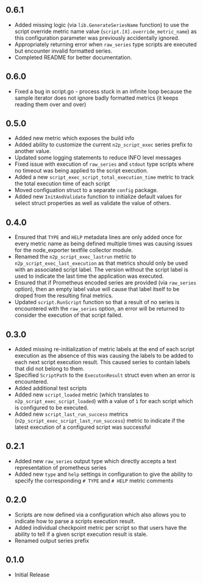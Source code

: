 ## 0.6.1
* Added missing logic (via `lib.GenerateSeriesName` function) to use the script override metric name value (`script.[X].override_metric_name`) as this configuration parameter was previously accidentally ignored.
* Appropriately returning error when `raw_series` type scripts are executed but encounter invalid formatted series.
* Completed README for better documentation.

## 0.6.0
* Fixed a bug in script.go - process stuck in an infinite loop because the sample iterator does not ignore badly formatted metrics (it keeps reading them over and over)

## 0.5.0
* Added new metric which exposes the build info
* Added ability to customize the current `n2p_script_exec` series prefix to another value.  
* Updated some logging statements to reduce INFO level messages
* Fixed issue with execution of `raw_series` and `stdout` type scripts where no timeout was being applied to the script execution.
* Added a new `script_exec_script_total_execution_time` metric to track the total execution time of each script
* Moved configuation struct to a separate `config` package.
* Added new `InitAndValidate` function to initialize default values for select struct properties as well as validate the value of others.

## 0.4.0
* Ensured that `TYPE` and `HELP` metadata lines are only added once for every metric name as being defined multiple times was causing issues for the node_exporter textfile collector module.
* Renamed the `n2p_script_exec_lastrun` metric to `n2p_script_exec_last_execution` as that metrics should only be used with an associated script label.  The version without the script label is used to indicate the last time the application was executed.
* Ensured that if Prometheus encoded series are provided (via `raw_series` option), then an empty label value will cause that label itself to be droped from the resulting final metrics.  
* Updated `script.RunScript` function so that a result of no series is encountered with the `raw_series` option, an error will be returned to consider the execution of that script failed.


## 0.3.0
* Added missing re-initialization of metric labels at the end of each script execution as the absence of this was causing the labels to be added to each next script execution result.  This caused series to contain labels that did not belong to them.
* Specified `ScriptPath` to the `ExecutonResult` struct even when an error is encountered. 
* Added additional test scripts
* Added new `script_loaded` metric (which translates to `n2p_script_exec_script_loaded`) with a value of `1` for each script which is configured to be executed. 
* Added new `script_last_run_success` metrics (`n2p_script_exec_script_last_run_success`) metric to indicate if the latest execution of a configured script was successful

## 0.2.1
* Added new `raw_series` output type which directly accepts a text representation of prometheus series
* Added new `type` and `help` settings in configuration to give the ability to specify the corresponding `# TYPE` and `# HELP` metric comments

## 0.2.0
* Scripts are now defined via a configuration which also allows you to indicate how to parse a scripts execution result. 
* Added individual checkpoint metric per script so that users have the ability to tell if a given script execution result is stale.
* Renamed output series prefix

## 0.1.0
* Initial Release
